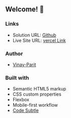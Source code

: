 
## Welcome! 👋

### Links

- Solution URL: [Github](https://github.com/vinay-parit/Street-Style)
- Live Site URL: [vercel Link](https://street-style-eight.vercel.app/)

### Author

- [Vinay-Parit](https://www.linkedin.com/in/vinay-parit/)


### Built with

- Semantic HTML5 markup
- CSS custom properties
- Flexbox
- Mobile-first workflow
- [Code Subtle](https://www.linkedin.com/company/code-subtle/)
